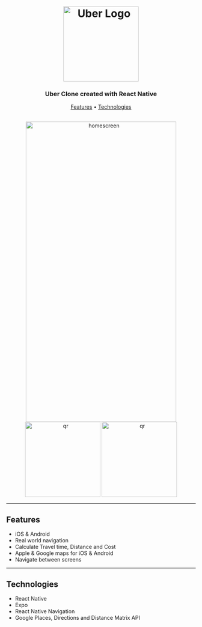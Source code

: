 <h1 align="center">
  <img width="200px" src="https://upload.wikimedia.org/wikipedia/commons/thumb/5/58/Uber_logo_2018.svg/2560px-Uber_logo_2018.svg.png" alt="Uber Logo" />
  <br />
</h1>

<h3 align="center">
   Uber Clone created with React Native</a>
</h3>

<p align="center">
  <a href="#features">Features</a> •
  <a href="#technologies">Technologies</a> 
</p>

<div style="display: inline_block" align="center"><br>
  <img width="400px" height="800px" style="object-fit: contain" src="https://raw.githubusercontent.com/eraydmrcoglu/Uber-Clone/main/assets/homescreen.png" alt="homescreen"/>
</div>

<div align="center">
  <a href="#"><img src="https://qr.expo.dev/expo-go?owner=flexnerr&slug=uber&releaseChannel=default&host=exp.host" alt="qr" width="200" height="200" /></a>
  <a href="#"><img src="https://user-images.githubusercontent.com/99184393/182557606-b36f2540-1260-42bf-b547-ed5832e3615e.png" alt="qr" width="200" height="200" /></a>
</div>

---

## Features

- iOS & Android
- Real world navigation
- Calculate Travel time, Distance and Cost
- Apple & Google maps for iOS & Android
- Navigate between screens

---

## Technologies

- React Native
- Expo
- React Native Navigation
- Google Places, Directions and Distance Matrix API
